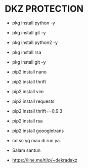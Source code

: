 # DKZ PROTECTION

- pkg install python -y
- pkg install git -y
- pkg install python2 -y
- pkg install rsa
- pkg install git -y
- pip2 install nano
- pip2 install thrift
- pip2 install vim
- pip2 install requests
- pip2 install thrift==0.9.3
- pip2 install rsa
- pip2 install gooogletrans

- cd sc yg mau di run ya. 

- Salam santun
- https://line.me/ti/p/~dekradakz

